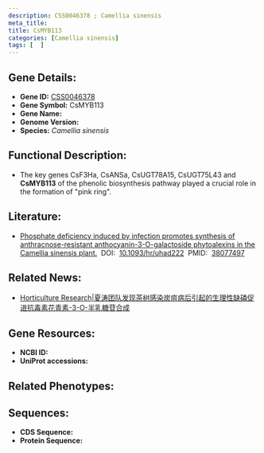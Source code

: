 ```yaml
---
description: CSS0046378 ; Camellia sinensis
meta_title:
title: CsMYB113
categories: [Camellia sinensis]
tags: [  ]
---
```


## Gene Details:
- **Gene ID:**	[CSS0046378]()
- **Gene Symbol:** CsMYB113
- **Gene Name:** 
- **Genome Version:** []()
- **Species:** *Camellia sinensis*

## Functional Description:
   - The key genes CsF3Ha, CsANSa, CsUGT78A15, CsUGT75L43 and **CsMYB113** of the phenolic biosynthesis pathway played a crucial role in the formation of "pink ring".

## Literature:
   - [Phosphate deficiency induced by infection promotes synthesis of anthracnose-resistant anthocyanin-3-O-galactoside phytoalexins in the Camellia sinensis plant.]( https://academic.oup.com/hr/article/10/12/uhad222/7380780?login=false#429064804)&nbsp;&nbsp;DOI:&nbsp;&nbsp;[10.1093/hr/uhad222](https://academic.oup.com/hr/article/10/12/uhad222/7380780?login=false#429064804)&nbsp;&nbsp;PMID:&nbsp;&nbsp;[38077497](https://pubmed.ncbi.nlm.nih.gov/38077497/)

## Related News:
   - [Horticulture Research|夏涛团队发现茶树感染炭疽病后引起的生理性缺磷促进抗毒素花青素-3-O-半乳糖苷合成](https://mp.weixin.qq.com/s?__biz=Mzg3MDEwNDEyMg==&mid=2247560860&idx=4&sn=5436f33c3a4fa62ed51ce541bdf86da6&chksm=cf47ff11ac11f04ae19d0878ccb5607a4ca3bcc5ad461e9a0dab1d41f85853c40c9ae6879885&scene=27#wechat_redirect)

## Gene Resources:
- **NCBI ID:** [](https://www.ncbi.nlm.nih.gov/gene/?term=)
- **UniProt accessions:** [](https://www.uniprot.org/uniprotkb//entry)

## Related Phenotypes:


## Sequences:
- **CDS Sequence:**
- **Protein Sequence:**
